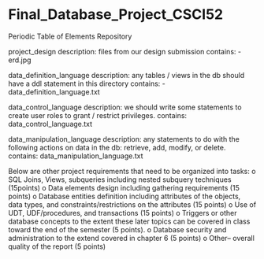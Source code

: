 # Final_Database_Project_CSCI52
Periodic Table of Elements Repository

project_design
description:
files from our design submission
contains:
-erd.jpg

data_definition_language
description:
any tables / views in the db should have a ddl statement in this directory
contains:
-data_definition_language.txt

data_control_language
description:
we should write some statements to create user roles to grant / restrict privileges.
contains:
data_control_language.txt

data_manipulation_language
description:
any statements to do with the following actions on data in the db: retrieve, add, modify, or delete.
contains:
data_manipulation_language.txt

Below are other project requirements that need to be organized into tasks:
o SQL Joins, Views, subqueries including nested subquery techniques (15points)
o Data elements design including gathering requirements (15 points)
o Database entities definition including attributes of the objects, data types, and constraints/restrictions on the attributes (15 points)
o Use of UDT, UDF/procedures, and transactions (15 points)
o Triggers or other database concepts to the extent these later topics can be covered in class toward the end of the semester (5 points).
o Database security and administration to the extend covered in chapter 6 (5 points)
o Other– overall quality of the report (5 points)
